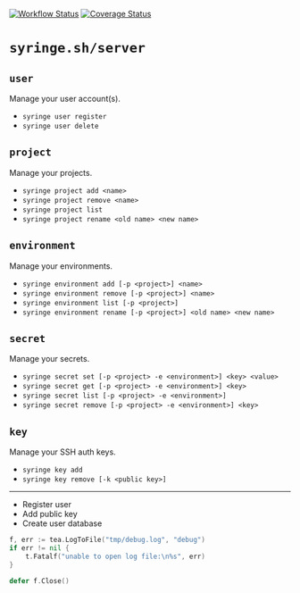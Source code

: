 [![Workflow Status](https://github.com/syringe-sh/server/actions/workflows/build.yml/badge.svg?branch=main)](https://github.com/syringe-sh/server/actions/workflows/build.yml?query=branch%3Amain)
[![Coverage Status](https://coveralls.io/repos/github/syringe-sh/server/badge.svg?branch=main)](https://coveralls.io/github/syringe-sh/server?branch=main)

# `syringe.sh/server`

## `user`

Manage your user account(s).

- `syringe user register`
- `syringe user delete`

## `project`

Manage your projects.

- `syringe project add <name>`
- `syringe project remove <name>`
- `syringe project list`
- `syringe project rename <old name> <new name>`

## `environment`

Manage your environments.

- `syringe environment add [-p <project>] <name>`
- `syringe environment remove [-p <project>] <name>`
- `syringe environment list [-p <project>]`
- `syringe environment rename [-p <project>] <old name> <new name>`

## `secret`

Manage your secrets.

- `syringe secret set [-p <project> -e <environment>] <key> <value>`
- `syringe secret get [-p <project> -e <environment>] <key>`
- `syringe secret list [-p <project> -e <environment>]`
- `syringe secret remove [-p <project> -e <environment>] <key>`

## `key`

Manage your SSH auth keys.

- `syringe key add`
- `syringe key remove [-k <public key>]`

---

- Register user
- Add public key
- Create user database

```go
f, err := tea.LogToFile("tmp/debug.log", "debug")
if err != nil {
    t.Fatalf("unable to open log file:\n%s", err)
}

defer f.Close()
```
